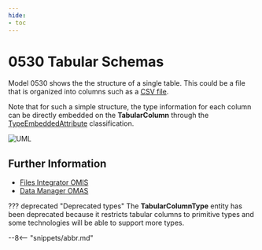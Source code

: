 ```yaml
---
hide:
- toc
---
```


<!-- SPDX-License-Identifier: CC-BY-4.0 -->
<!-- Copyright Contributors to the ODPi Egeria project. -->

# 0530 Tabular Schemas

Model 0530 shows the the structure of a single table. This could be a file that is organized into columns such as a [CSV file](./types/2/0220-Files-and-Folders).

Note that for such a simple structure, the type information for each column can be directly embedded on the **TabularColumn** through the [TypeEmbeddedAttribute](./types/5/0505-Schema-Attributes.md) classification.

![UML](0530-Tabular-Schemas.svg)


## Further Information

* [Files Integrator OMIS](./services/omis/files-integrator/overview)
* [Data Manager OMAS](./services/omas/data-manager/overview)



??? deprecated "Deprecated types"
    The **TabularColumnType** entity has been deprecated because it restricts tabular columns to primitive types and some technologies will be able to support more types.


--8<-- "snippets/abbr.md"
